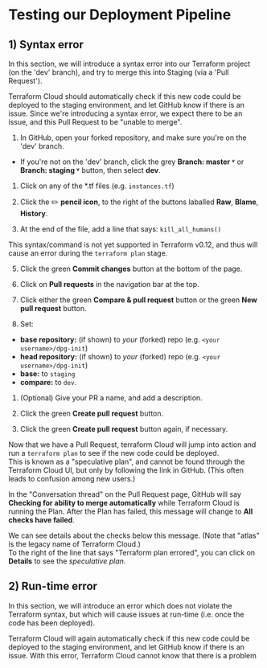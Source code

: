 # Testing our Deployment Pipeline

## 1) Syntax error

In this section, we will introduce a syntax error into our Terraform project (on the 'dev' branch), and try to merge this into Staging (via a 'Pull Request').

Terraform Cloud should automatically check if this new code could be deployed to the staging environment, and let GitHub know if there is an issue. Since we're introducing a syntax error, we expect there to be an issue, and this Pull Request to be "unable to merge".

1. In GitHub, open your forked repository, and make sure you're on the 'dev' branch.
  - If you're not on the 'dev' branch, click the grey **Branch: master ˅** or **Branch: staging ˅** button, then select **dev**.

1. Click on any of the \*.tf files (e.g. `instances.tf`)

1. Click the ✏️ **pencil icon**, to the right of the buttons laballed **Raw**, **Blame**, **History**.

1. At the end of the file, add a line that says: `kill_all_humans()`

This syntax/command is not yet supported in Terraform v0.12, and thus will cause an error during the `terraform plan` stage.

5. Click the green **Commit changes** button at the bottom of the page.

1. Click on **Pull requests** in the navigation bar at the top.

1. Click either the green **Compare & pull request** button or the green **New pull request** button.

1. Set:
  - **base repository:** (if shown) to _your_ (forked) repo (e.g. `<your username>/dpg-init`)
  - **head repository:** (if shown) to _your_ (forked) repo (e.g. `<your username>/dpg-init`)
  - **base:** to `staging`
  - **compare:** to `dev`.

1. (Optional) Give your PR a name, and add a description.

1. Click the green **Create pull request** button.

1. Click the green **Create pull request** button again, if necessary.


Now that we have a Pull Request, terraform Cloud will jump into action and run a `terraform plan` to see if the new code could be deployed.  
This is known as a "speculative plan", and cannot be found through the Terraform Cloud UI, but only by following the link in GitHub. (This often leads to confusion among new users.)

In the "Conversation thread" on the Pull Request page, GitHub will say **Checking for ability to merge automatically** while Terraform Cloud is running the Plan. After the Plan has failed, this message will change to **All checks have failed**.

We can see details about the checks below this message. (Note that "atlas" is the legacy name of Terraform Cloud.)  
To the right of the line that says "Terraform plan errored", you can click on **Details** to see the _speculative plan_.

## 2) Run-time error

In this section, we will introduce an error which does not violate the Terraform syntax, but which will cause issues at run-time (i.e. once the code has been deployed).

Terraform Cloud will again automatically check if this new code could be deployed to the staging environment, and let GitHub know if there is an issue. With this error, Terraform Cloud cannot know that there is a problem
